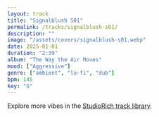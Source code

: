 ```yaml
---
layout: track
title: "Signalblush S01"
permalink: /tracks/signalblush-s01/
description: ""
image: "/assets/covers/signalblush-s01.webp"
date: 2025-01-01
duration: "2:39"
album: "The Way the Air Moves"
mood: ["Aggressive"]
genre: ["ambient", "lo-fi", "dub"]
bpm: 145
key: "G"
---
```


Explore more vibes in the [StudioRich track library](/tracks/).
